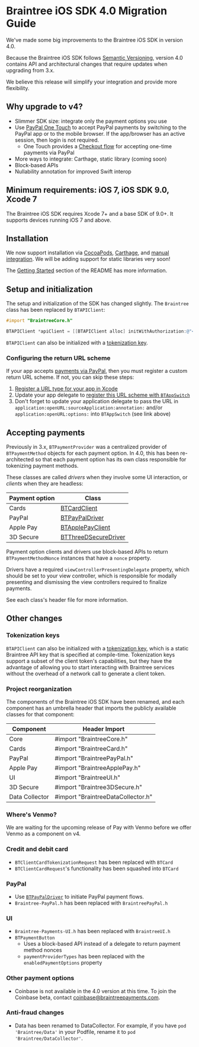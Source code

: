 # Braintree iOS SDK 4.0 Migration Guide

We've made some big improvements to the Braintree iOS SDK in version 4.0.

Because the Braintree iOS SDK follows [Semantic Versioning](http://semver.org), version 4.0 contains API and architectural changes that require updates when upgrading from 3.x.

We believe this release will simplify your integration and provide more flexibility.

## Why upgrade to v4?

- Slimmer SDK size: integrate only the payment options you use
- Use [PayPal One Touch](https://developers.braintreepayments.com/guides/one-touch/paypal) to accept PayPal payments by switching to the PayPal app or to the mobile browser. If the app/browser has an active session, then login is not required.
  - One Touch provides a [Checkout flow](https://developers.braintreepayments.com/guides/paypal/checkout-with-paypal) for accepting one-time payments via PayPal
- More ways to integrate: Carthage, static library (coming soon)
- Block-based APIs
- Nullability annotation for improved Swift interop

## Minimum requirements: iOS 7, iOS SDK 9.0, Xcode 7

The Braintree iOS SDK requires Xcode 7+ and a base SDK of 9.0+. It supports devices running iOS 7 and above.

## Installation

We now support installation via [CocoaPods](https://cocoapods.org), [Carthage](https://github.com/Carthage/Carthage), and [manual integration](https://github.com/braintree/braintree_ios/blob/master/Docs/Manual%20Integration.md). We will be adding support for static libraries very soon!

The [Getting Started](https://github.com/braintree/braintree_ios#getting-started) section of the README has more information.

## Setup and initialization

The setup and initialization of the SDK has changed slightly. The `Braintree` class has been replaced by `BTAPIClient`:

```objectivec
#import "BraintreeCore.h"

BTAPIClient *apiClient = [[BTAPIClient alloc] initWithAuthorization:@"<#client_token_or_tokenization_key#>"];
```

`BTAPIClient` can also be initialized with a [tokenization key](https://developers.braintreepayments.com/guides/authorization/tokenization-key).

### Configuring the return URL scheme

If your app accepts [payments via PayPal](https://developers.braintreepayments.com/guides/paypal/overview), then you must register a custom return URL scheme. If not, you can skip these steps:

1. [Register a URL type for your app in Xcode](https://developers.braintreepayments.com/start/hello-client/ios/v4#register-a-url-type)
2. Update your app delegate to [register this URL scheme with `BTAppSwitch`](https://developers.braintreepayments.com/start/hello-client/ios/v4#update-your-application-delegate)
3. Don't forget to update your application delegate to pass the URL in `application:openURL:sourceApplication:annotation:` and/or `application:openURL:options:` into `BTAppSwitch` (see link above)

## Accepting payments

Previously in 3.x, `BTPaymentProvider` was a centralized provider of `BTPaymentMethod` objects for each payment option. In 4.0, this has been re-architected so that each payment option has its own class responsible for tokenizing payment methods.

These classes are called *drivers* when they involve some UI interaction, or *clients* when they are headless:

| Payment option | Class                                                                                                                              |
|----------------|------------------------------------------------------------------------------------------------------------------------------------|
| Cards          | [BTCardClient](https://github.com/braintree/braintree_ios/blob/master/BraintreeCard/Public/BTCardClient.h)                         |
| PayPal         | [BTPayPalDriver](https://github.com/braintree/braintree_ios/blob/master/BraintreePayPal/Public/BTPayPalDriver.h)                   |
| Apple Pay      | [BTApplePayClient](https://github.com/braintree/braintree_ios/blob/master/BraintreeApplePay/Public/BTApplePayClient.h)             |
| 3D Secure      | [BTThreeDSecureDriver](https://github.com/braintree/braintree_ios/blob/master/BraintreeThreeDSecure/Public/BTThreeDSecureDriver.h) |

Payment option clients and drivers use block-based APIs to return `BTPaymentMethodNonce` instances that have a `nonce` property.

Drivers have a required `viewControllerPresentingDelegate` property, which should be set to your view controller, which is responsible for modally presenting and dismissing the view controllers required to finalize payments.

See each class's header file for more information.

## Other changes

### Tokenization keys

`BTAPIClient` can also be initialized with a [tokenization key](https://developers.braintreepayments.com/guides/authorization/tokenization-key), which is a static Braintree API key that is specified at compile-time. Tokenization keys support a subset of the client token's capabilities, but they have the advantage of allowing you to start interacting with Braintree services without the overhead of a network call to generate a client token.

### Project reorganization

The components of the Braintree iOS SDK have been renamed, and each component has an umbrella header that imports the publicly available classes for that component:

| Component      | Header Import                      |
|----------------|------------------------------------|
| Core           | #import "BraintreeCore.h"          |
| Cards          | #import "BraintreeCard.h"          |
| PayPal         | #import "BraintreePayPal.h"        |
| Apple Pay      | #import "BraintreeApplePay.h"      |
| UI             | #import "BraintreeUI.h"            |
| 3D Secure      | #import "Braintree3DSecure.h"      |
| Data Collector | #import "BraintreeDataCollector.h" |

### Where's Venmo?

We are waiting for the upcoming release of Pay with Venmo before we offer Venmo as a component on v4.

### Credit and debit card

- `BTClientCardTokenizationRequest` has been replaced with `BTCard`
- `BTClientCardRequest`'s functionality has been squashed into `BTCard`

### PayPal

- Use [`BTPayPalDriver`](https://github.com/braintree/braintree_ios/blob/master/BraintreePayPal/Public/BTPayPalDriver.h) to initiate PayPal payment flows.
- `Braintree-PayPal.h` has been replaced with `BraintreePayPal.h`

### UI

- `Braintree-Payments-UI.h` has been replaced with `BraintreeUI.h`
- `BTPaymentButton`
  - Uses a block-based API instead of a delegate to return payment method nonces
  - `paymentProviderTypes` has been replaced with the `enabledPaymentOptions` property

### Other payment options

- Coinbase is not available in the 4.0 version at this time. To join the Coinbase beta, contact [coinbase@braintreepayments.com](mailto:coinbase@braintreepayments.com).

### Anti-fraud changes

- Data has been renamed to DataCollector. For example, if you have `pod 'Braintree/Data'` in your Podfile, rename it to `pod 'Braintree/DataCollector'`.

